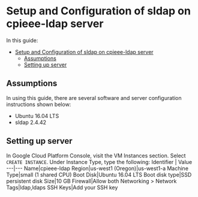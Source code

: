 # Setup and Configuration of sldap on cpieee-ldap server

In this guide:

* [Setup and Configuration of sldap on cpieee-ldap server](#setup-and-configuration-of-sldap-on-cpieee-ldap-server)
    * [Assumptions](#assumptions)
    * [Setting up server](#setting-up-server)

## Assumptions

In using this guide, there are several software and server configuration instructions shown below:

* Ubuntu 16.04 LTS
* sldap 2.4.42

## Setting up server

In Google Cloud Platform Console, visit the VM Instances section. Select `CREATE INSTANCE`. Under Instance Type, type the following:
    Identifier | Value
    ---|---
    Name|cpieee-ldap
    Region|us-west1 (Oregon)|us-west1-a
    Machine Type|small (1 shared CPU)
    Boot Disk|Ubuntu 16.04 LTS
    Boot disk type|SSD persistent disk
    Size|10 GB
    Firewall|Allow both
    Networking > Network Tags|ldap,ldaps
    SSH Keys|Add your SSH key

